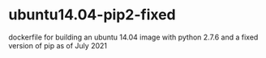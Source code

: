 # ubuntu14.04-pip2-fixed
dockerfile for building an ubuntu 14.04 image with python 2.7.6 and a fixed version of pip as of July 2021
